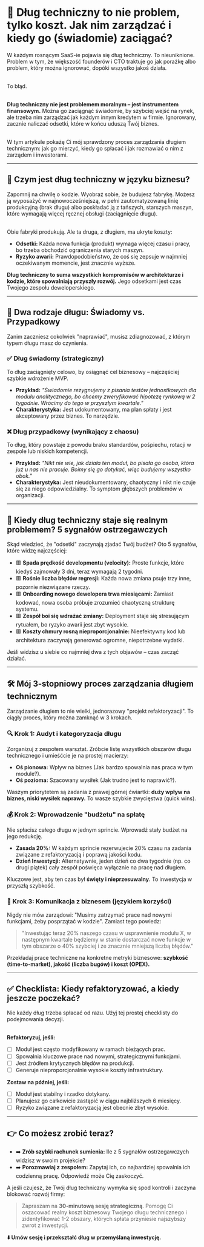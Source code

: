 # 💸 Dług techniczny to nie problem, tylko koszt. Jak nim zarządzać i kiedy go (świadomie) zaciągać?

W każdym rosnącym SaaS-ie pojawia się dług techniczny. To nieuniknione. Problem w tym, że większość founderów i CTO traktuje go jak porażkę albo problem, który można ignorować, dopóki wszystko jakoś działa.

\
To błąd.

\
**Dług techniczny nie jest problemem moralnym – jest instrumentem finansowym.** Można go zaciągnąć świadomie, by szybciej wejść na rynek, ale trzeba nim zarządzać jak każdym innym kredytem w firmie. Ignorowany, zacznie naliczać odsetki, które w końcu uduszą Twój biznes.

\
W tym artykule pokażę Ci mój sprawdzony proces zarządzania długiem technicznym: jak go mierzyć, kiedy go spłacać i jak rozmawiać o nim z zarządem i inwestorami.

---

## 🧠 Czym jest dług techniczny w języku biznesu?

Zapomnij na chwilę o kodzie. Wyobraź sobie, że budujesz fabrykę. Możesz ją wyposażyć w najnowocześniejszą, w pełni zautomatyzowaną linię produkcyjną (brak długu) albo poskładać ją z tańszych, starszych maszyn, które wymagają więcej ręcznej obsługi (zaciągnięcie długu).

\
Obie fabryki produkują. Ale ta druga, z długiem, ma ukryte koszty:
* **Odsetki:** Każda nowa funkcja (produkt) wymaga więcej czasu i pracy, bo trzeba obchodzić ograniczenia starych maszyn.
* **Ryzyko awarii:** Prawdopodobieństwo, że coś się zepsuje w najmniej oczekiwanym momencie, jest znacznie wyższe.

**Dług techniczny to suma wszystkich kompromisów w architekturze i kodzie, które spowalniają przyszły rozwój.** Jego odsetkami jest czas Twojego zespołu deweloperskiego.

---

## 🧐 Dwa rodzaje długu: Świadomy vs. Przypadkowy

Zanim zaczniesz cokolwiek "naprawiać", musisz zdiagnozować, z którym typem długu masz do czynienia.

### ✅ **Dług świadomy (strategiczny)**
To dług zaciągnięty celowo, by osiągnąć cel biznesowy – najczęściej szybkie wdrożenie MVP.

* **Przykład:** *"Świadomie rezygnujemy z pisania testów jednostkowych dla modułu analitycznego, bo chcemy zweryfikować hipotezę rynkową w 2 tygodnie. Wrócimy do tego w przyszłym kwartale."*
* **Charakterystyka:** Jest udokumentowany, ma plan spłaty i jest akceptowany przez biznes. To narzędzie.

### ❌ **Dług przypadkowy (wynikający z chaosu)**
To dług, który powstaje z powodu braku standardów, pośpiechu, rotacji w zespole lub niskich kompetencji.

* **Przykład:** *"Nikt nie wie, jak działa ten moduł, bo pisała go osoba, która już u nas nie pracuje. Boimy się go dotykać, więc budujemy wszystko obok."*
* **Charakterystyka:** Jest nieudokumentowany, chaotyczny i nikt nie czuje się za niego odpowiedzialny. To symptom głębszych problemów w organizacji.

---

## 🚨 Kiedy dług techniczny staje się realnym problemem? 5 sygnałów ostrzegawczych

Skąd wiedzieć, że "odsetki" zaczynają zjadać Twój budżet? Oto 5 sygnałów, które widzę najczęściej:

* 🟥 **Spada prędkość developmentu (velocity):** Proste funkcje, które kiedyś zajmowały 3 dni, teraz wymagają 2 tygodni.
* 🟥 **Rośnie liczba błędów regresji:** Każda nowa zmiana psuje trzy inne, pozornie niezwiązane rzeczy.
* 🟥 **Onboarding nowego dewelopera trwa miesiącami:** Zamiast kodować, nowa osoba próbuje zrozumieć chaotyczną strukturę systemu.
* 🟥 **Zespół boi się wdrażać zmiany:** Deployment staje się stresującym rytuałem, bo ryzyko awarii jest zbyt wysokie.
* 🟥 **Koszty chmury rosną nieproporcjonalnie:** Nieefektywny kod lub architektura zaczynają generować ogromne, niepotrzebne wydatki.

Jeśli widzisz u siebie co najmniej dwa z tych objawów – czas zacząć działać.

---

## 🛠️ Mój 3-stopniowy proces zarządzania długiem technicznym

Zarządzanie długiem to nie wielki, jednorazowy "projekt refaktoryzacji". To ciągły proces, który można zamknąć w 3 krokach.

### 🔍 Krok 1: Audyt i kategoryzacja długu
Zorganizuj z zespołem warsztat. Zróbcie listę wszystkich obszarów długu technicznego i umieśćcie je na prostej macierzy:

* **Oś pionowa:** Wpływ na biznes (Jak bardzo spowalnia nas praca w tym module?).
* **Oś pozioma:** Szacowany wysiłek (Jak trudno jest to naprawić?).

Waszym priorytetem są zadania z prawej górnej ćwiartki: **duży wpływ na biznes, niski wysiłek naprawy.** To wasze szybkie zwycięstwa (quick wins).

### 💰 Krok 2: Wprowadzenie "budżetu" na spłatę
Nie spłacisz całego długu w jednym sprincie. Wprowadź stały budżet na jego redukcję.

* **Zasada 20%:** W każdym sprincie rezerwujecie 20% czasu na zadania związane z refaktoryzacją i poprawą jakości kodu.
* **Dzień Inwestycji:** Alternatywnie, jeden dzień co dwa tygodnie (np. co drugi piątek) cały zespół poświęca wyłącznie na pracę nad długiem.

Kluczowe jest, aby ten czas był **święty i nieprzesuwalny**. To inwestycja w przyszłą szybkość.

### 📣 Krok 3: Komunikacja z biznesem (językiem korzyści)
Nigdy nie mów zarządowi: "Musimy zatrzymać prace nad nowymi funkcjami, żeby posprzątać w kodzie". Zamiast tego powiedz:

> "Inwestując teraz 20% naszego czasu w usprawnienie modułu X, w następnym kwartale będziemy w stanie dostarczać nowe funkcje w tym obszarze o 40% szybciej i ze znacznie mniejszą liczbą błędów."

Przekładaj prace techniczne na konkretne metryki biznesowe: **szybkość (time-to-market), jakość (liczba bugów) i koszt (OPEX).**

---

## ✅ Checklista: Kiedy refaktoryzować, a kiedy jeszcze poczekać?

Nie każdy dług trzeba spłacać od razu. Użyj tej prostej checklisty do podejmowania decyzji.

\
**Refaktoryzuj, jeśli:**
* [ ] Moduł jest często modyfikowany w ramach bieżących prac.
* [ ] Spowalnia kluczowe prace nad nowymi, strategicznymi funkcjami.
* [ ] Jest źródłem krytycznych błędów na produkcji.
* [ ] Generuje nieproporcjonalnie wysokie koszty infrastruktury.

**Zostaw na później, jeśli:**
* [ ] Moduł jest stabilny i rzadko dotykany.
* [ ] Planujesz go całkowicie zastąpić w ciągu najbliższych 6 miesięcy.
* [ ] Ryzyko związane z refaktoryzacją jest obecnie zbyt wysokie.

---

## 👉 Co możesz zrobić teraz?

* ➡️ **Zrób szybki rachunek sumienia:** Ile z 5 sygnałów ostrzegawczych widzisz w swoim projekcie?
* ➡️ **Porozmawiaj z zespołem:** Zapytaj ich, co najbardziej spowalnia ich codzienną pracę. Odpowiedź może Cię zaskoczyć.

A jeśli czujesz, że Twój dług techniczny wymyka się spod kontroli i zaczyna blokować rozwój firmy:

> Zapraszam na **30-minutową sesję strategiczną**. Pomogę Ci oszacować realny koszt biznesowy Twojego długu technicznego i zidentyfikować 1-2 obszary, których spłata przyniesie najszybszy zwrot z inwestycji.

**⬇️ Umów sesję i przekształć dług w przemyślaną inwestycję.**
